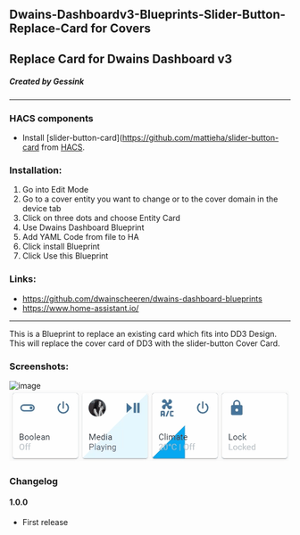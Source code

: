 ## Dwains-Dashboardv3-Blueprints-Slider-Button-Replace-Card for Covers
## Replace Card for Dwains Dashboard v3
##### Created by Gessink
---


### HACS components

- Install [slider-button-card](https://github.com/mattieha/slider-button-card from [HACS](https://hacs.xyz).

### Installation: 
  
1.  Go into Edit Mode
2.  Go to a cover entity you want to change or to the cover domain in the device tab
3.  Click on three dots and choose Entity Card
4.  Use Dwains Dashboard Blueprint
5.  Add YAML Code from file to HA
6.  Click install Blueprint
7.  Click Use this Blueprint


### Links:
* https://github.com/dwainscheeren/dwains-dashboard-blueprints
* https://www.home-assistant.io/

---

This is a Blueprint to replace an existing card which fits into DD3 Design.
This will replace the cover card of DD3 with the slider-button Cover Card.


### Screenshots:
![image](https://raw.githubusercontent.com/mattieha/slider-button-card/main/assets/preview.gif)
![image](https://raw.githubusercontent.com/mattieha/slider-button-card/main/assets/preview-2.gif)



### Changelog
#### 1.0.0
- First release


